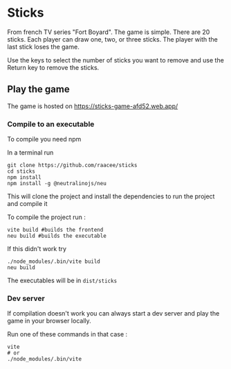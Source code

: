 # Sticks

From french TV series "Fort Boyard".
The game is simple. There are 20 sticks. Each player can draw one, two, or three sticks. The player with the last stick loses the game.

Use the keys to select the number of sticks you want to remove and use the Return key to remove the sticks.

## Play the game

The game is hosted on https://sticks-game-afd52.web.app/

### Compile to an executable

To compile you need npm

In a terminal run 

```shell
git clone https://github.com/raacee/sticks
cd sticks
npm install 
npm install -g @neutralinojs/neu
```

This will clone the project and install the dependencies to run the project and compile it

To compile the project run :

```shell
vite build #builds the frontend
neu build #builds the executable
```

If this didn't work try
```shell
./node_modules/.bin/vite build
neu build
```

The executables will be in ```dist/sticks```

### Dev server

If compilation doesn't work you can always start a dev server and play the game in your browser locally.  
  
Run one of these commands in that case :
```shell
vite
# or
./node_modules/.bin/vite 
```